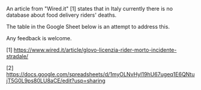 An article from "Wired.it" [1] states that in Italy currently there is no database about food delivery riders' deaths. 

The table in the Google Sheet below is an attempt to address this.  

Any feedback is welcome.

[1] https://www.wired.it/article/glovo-licenzia-rider-morto-incidente-stradale/

[2] https://docs.google.com/spreadsheets/d/1myOLNvHyI19hU67ugeq1E6QNtujT5G0L9ps80LU8aCE/edit?usp=sharing

